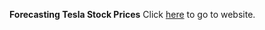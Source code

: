 **Forecasting Tesla Stock Prices**
Click <a href="https://cassandraczobit.github.io/Tesla-Stock-Prices/.">here</a> to go to website.
